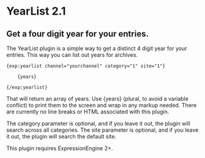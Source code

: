 # YearList 2.1
## Get a four digit year for your entries.

The YearList plugin is a simple way to get a distinct 4 digit year for your entries. This way you can list out years for archives.

	{exp:yearlist channel="yourchannel" category="1" site="1"}

		{years}

	{/exp:yearlist}

That will return an array of years. Use {years} (plural, to avoid a variable conflict) to print them to the screen and wrap in any markup needed. There are currently no line breaks or HTML associated with this plugin.

The category parameter is optional, and if you leave it out, the plugin will search across all categories. The site parameter is optional, and if you leave it out, the plugin will search the default site.

This plugin requires ExpressionEngine 2+.
